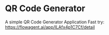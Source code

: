 # QR Code Generator
A simple QR Code Generator Application
Fast try: https://flowagent.ai/app/ILAfx4p1C7Cf/detail
